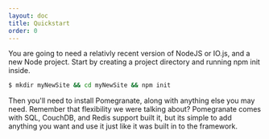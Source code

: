 ```yaml
---
layout: doc
title: Quickstart
order: 0
---
```


You are going to need a relativly recent version of NodeJS or IO.js, and a new Node project.
Start by creating a project directory and running npm init inside.

```bash
$ mkdir myNewSite && cd myNewSite && npm init
```

Then you'll need to install Pomegranate, along with anything else you may need.
Remember that flexibility we were talking about? Pomegranate comes with SQL, CouchDB, and Redis support
built it, but its simple to add anything you want and use it just like it was built in to the framework.


